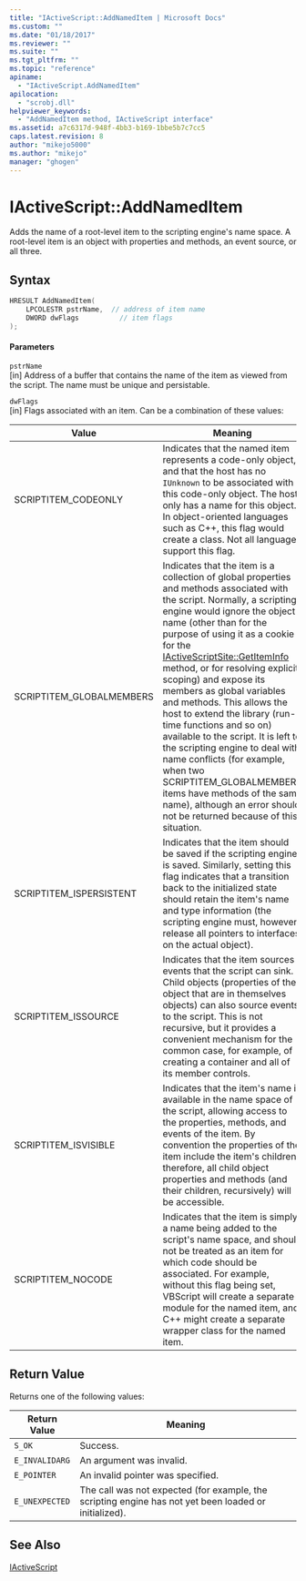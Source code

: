 ```yaml
---
title: "IActiveScript::AddNamedItem | Microsoft Docs"
ms.custom: ""
ms.date: "01/18/2017"
ms.reviewer: ""
ms.suite: ""
ms.tgt_pltfrm: ""
ms.topic: "reference"
apiname: 
  - "IActiveScript.AddNamedItem"
apilocation: 
  - "scrobj.dll"
helpviewer_keywords: 
  - "AddNamedItem method, IActiveScript interface"
ms.assetid: a7c6317d-948f-4bb3-b169-1bbe5b7c7cc5
caps.latest.revision: 8
author: "mikejo5000"
ms.author: "mikejo"
manager: "ghogen"
---
```

# IActiveScript::AddNamedItem
Adds the name of a root-level item to the scripting engine's name space. A root-level item is an object with properties and methods, an event source, or all three.  
  
## Syntax  
  
```cpp
HRESULT AddNamedItem(  
    LPCOLESTR pstrName,  // address of item name  
    DWORD dwFlags          // item flags  
);  
```  
  
#### Parameters  
 `pstrName`  
 [in] Address of a buffer that contains the name of the item as viewed from the script. The name must be unique and persistable.  
  
 `dwFlags`  
 [in] Flags associated with an item. Can be a combination of these values:  
  
|Value|Meaning|  
|-----------|-------------|  
|SCRIPTITEM_CODEONLY|Indicates that the named item represents a code-only object, and that the host has no `IUnknown` to be associated with this code-only object. The host only has a name for this object. In object-oriented languages such as C++, this flag would create a class. Not all languages support this flag.|  
|SCRIPTITEM_GLOBALMEMBERS|Indicates that the item is a collection of global properties and methods associated with the script. Normally, a scripting engine would ignore the object name (other than for the purpose of using it as a cookie for the [IActiveScriptSite::GetItemInfo](../../winscript/reference/iactivescriptsite-getiteminfo.md) method, or for resolving explicit scoping) and expose its members as global variables and methods. This allows the host to extend the library (run-time functions and so on) available to the script. It is left to the scripting engine to deal with name conflicts (for example, when two SCRIPTITEM_GLOBALMEMBERS items have methods of the same name), although an error should not be returned because of this situation.|  
|SCRIPTITEM_ISPERSISTENT|Indicates that the item should be saved if the scripting engine is saved. Similarly, setting this flag indicates that a transition back to the initialized state should retain the item's name and type information (the scripting engine must, however, release all pointers to interfaces on the actual object).|  
|SCRIPTITEM_ISSOURCE|Indicates that the item sources events that the script can sink. Child objects (properties of the object that are in themselves objects) can also source events to the script. This is not recursive, but it provides a convenient mechanism for the common case, for example, of creating a container and all of its member controls.|  
|SCRIPTITEM_ISVISIBLE|Indicates that the item's name is available in the name space of the script, allowing access to the properties, methods, and events of the item. By convention the properties of the item include the item's children; therefore, all child object properties and methods (and their children, recursively) will be accessible.|  
|SCRIPTITEM_NOCODE|Indicates that the item is simply a name being added to the script's name space, and should not be treated as an item for which code should be associated. For example, without this flag being set, VBScript will create a separate module for the named item, and C++ might create a separate wrapper class for the named item.|  
  
## Return Value  
 Returns one of the following values:  
  
|Return Value|Meaning|  
|------------------|-------------|  
|`S_OK`|Success.|  
|`E_INVALIDARG`|An argument was invalid.|  
|`E_POINTER`|An invalid pointer was specified.|  
|`E_UNEXPECTED`|The call was not expected (for example, the scripting engine has not yet been loaded or initialized).|  
  
## See Also  
 [IActiveScript](../../winscript/reference/iactivescript.md)